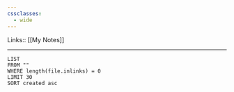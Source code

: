 ```yaml
---
cssclasses:
  - wide
---
```

Links:: [[My Notes]]

---

```dataview
LIST
FROM ""
WHERE length(file.inlinks) = 0
LIMIT 30
SORT created asc
```